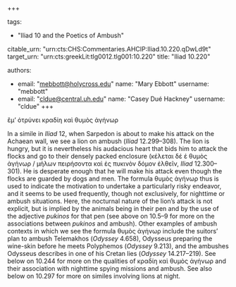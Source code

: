 +++

tags:
- "Iliad 10 and the Poetics of Ambush"

citable_urn: "urn:cts:CHS:Commentaries.AHCIP:Iliad.10.220.qDwLd9t"
target_urn: "urn:cts:greekLit:tlg0012.tlg001:10.220"
title: "Iliad 10.220"

authors:
- email: "mebbott@holycross.edu"
  name: "Mary Ebbott"
  username: "mebbott"
- email: "cldue@central.uh.edu"
  name: "Casey Dué Hackney"
  username: "cldue"
+++

<p>ἒμ’ ὀτρύνει κραδίη καὶ θυμὸς ἀγήνωρ</p><p>In a simile in <em>Iliad</em> 12, when Sarpedon is about to make his attack on the Achaean wall, we see a lion on ambush (<em>Iliad</em> 12.299–308). The lion is hungry, but it is nevertheless his audacious heart that bids him to attack the flocks and go to their densely packed enclosure (κέλεται δέ ἑ θυμὸς ἀγήνωρ / μήλων πειρήσοντα καὶ ἐς πυκινὸν δόμον ἐλθεῖν, <em>Iliad</em> 12.300–301). He is desperate enough that he will make his attack even though the flocks are guarded by dogs and men. The formula θυμὸς ἀγήνωρ thus is used to indicate the motivation to undertake a particularly risky endeavor, and it seems to be used frequently, though not exclusively, for nighttime or ambush situations. Here, the nocturnal nature of the lion’s attack is not explicit, but is implied by the animals being in their pen and by the use of the adjective <em>pukinos</em> for that pen (see above on 10.5–9 for more on the associations between <em>pukinos</em> and ambush). Other examples of ambush contexts in which we see the formula θυμὸς ἀγήνωρ include the suitors’ plan to ambush Telemakhos (<em>Odyssey</em> 4.658), Odysseus preparing the wine-skin before he meets Polyphemos (<em>Odyssey</em> 9.213), and the ambushes Odysseus describes in one of his Cretan lies (<em>Odyssey</em> 14.217–219). See below on 10.244 for more on the qualities of κραδίη καὶ θυμὸς ἀγήνωρ and their association with nighttime spying missions and ambush. See also below on 10.297 for more on similes involving lions at night.  </p>